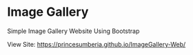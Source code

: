 # Image Gallery

Simple Image Gallery Website Using Bootstrap 

View Site: https://princesumberia.github.io/ImageGallery-Web/
